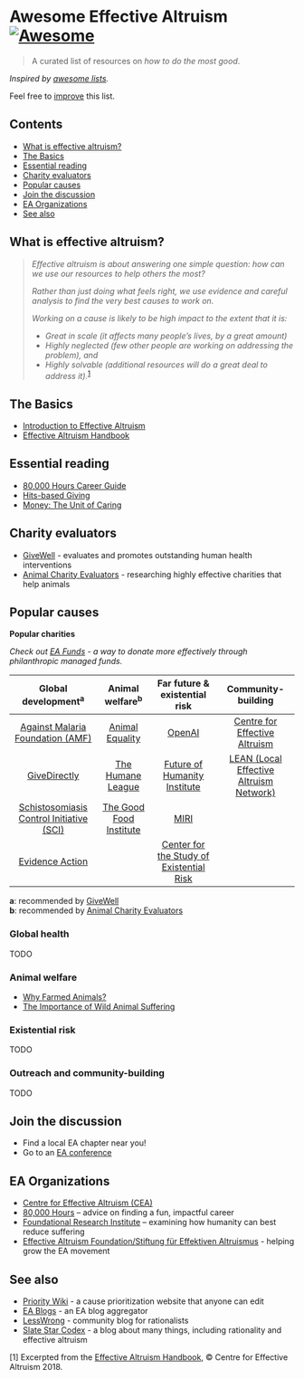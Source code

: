 # Awesome Effective Altruism  [![Awesome](https://awesome.re/badge.svg)](https://awesome.re)

> A curated list of resources on _how to do the most good_.

_Inspired by [awesome lists](https://github.com/sindresorhus/awesome)._

Feel free to <a href="https://github.com/henryaj/awesome-effective-altruism/blob/master/CONTRIBUTING.md" target="_blank">improve</a> this list.

## Contents

- [What is effective altruism?](#what-is-effective-altruism)
- [The Basics](#the-basics)
- [Essential reading](#essential-reading)
- [Charity evaluators](#charity-evaluators)
- [Popular causes](#popular-causes)
- [Join the discussion](#join-the-discussion)
- [EA Organizations](#ea-organisations)
- [See also](#see-also)

## What is effective altruism?

<blockquote><em>Effective altruism is about answering one simple question: how can we use our resources to help others the most?

Rather than just doing what feels right, we use evidence and careful analysis to find the very best causes to work on.

Working on a cause is likely to be high impact to the extent that it is:

- *Great in scale* (it affects many people’s lives, by a great amount)
- *Highly neglected* (few other people are working on addressing the problem), and
- *Highly solvable* (additional resources will do a great deal to address it).</em><sup>[1](#footnote1)</sup></blockquote>

## The Basics

* [Introduction to Effective Altruism](https://www.effectivealtruism.org/articles/introduction-to-effective-altruism/)
* [Effective Altruism Handbook](https://www.effectivealtruism.org/handbook/)

## Essential reading

* [80,000 Hours Career Guide](https://80000hours.org/career-guide/)
* [Hits-based Giving](https://www.openphilanthropy.org/blog/hits-based-giving)
* [Money: The Unit of Caring](https://www.lesswrong.com/posts/ZpDnRCeef2CLEFeKM/money-the-unit-of-caring)

## Charity evaluators

* [GiveWell](https://www.givewell.org/) - evaluates and promotes outstanding human health interventions
* [Animal Charity Evaluators](https://animalcharityevaluators.org/) - researching highly effective charities that help animals

## Popular causes

**Popular charities**

_Check out [EA Funds](https://app.effectivealtruism.org/funds) - a way to donate more effectively through philanthropic managed funds._

| **Global development**<sup>a</sup> | **Animal welfare**<sup>b</sup> | **Far future & existential risk** | **Community-building** |
|:---------------------------------------------------------------------------------------------------------:|:----------------------------------------------------:|:-------------------------------------------------------------------:|:----------------------------------------------------------------------------:|
| [Against Malaria Foundation (AMF)](https://www.againstmalaria.com/) | [Animal Equality](https://animalequality.org/) | [OpenAI](http://openai.com) | [Centre for Effective Altruism](https://www.centreforeffectivealtruism.org/) |
| [GiveDirectly](https://givedirectly.org/) | [The Humane League](http://www.thehumaneleague.com/) | [Future of Humanity Institute](https://www.fhi.ox.ac.uk/) | [LEAN (Local Effective Altruism Network)](https://rtcharity.org/lean/) |
| [Schistosomiasis Control Initiative (SCI)](https://www.imperial.ac.uk/schistosomiasis-control-initiative) | [The Good Food Institute](http://www.gfi.org/) | [MIRI](https://intelligence.org/) |  |
| [Evidence Action](https://www.evidenceaction.org/) |  | [Center for the Study of Existential Risk](https://www.cser.ac.uk/) |  |

**a**: recommended by [GiveWell](https://www.givewell.org/) <br>
**b**: recommended by [Animal Charity Evaluators](https://animalcharityevaluators.org/)

### Global health

TODO

### Animal welfare

* [Why Farmed Animals?](https://animalcharityevaluators.org/donation-advice/why-farmed-animals/)
* [The Importance of Wild Animal Suffering](https://foundational-research.org/the-importance-of-wild-animal-suffering/)

### Existential risk

TODO

### Outreach and community-building 

TODO

## Join the discussion

* Find a local EA chapter near you!
* Go to an [EA conference](https://www.eaglobal.org/events/)

## EA Organizations

* [Centre for Effective Altruism (CEA)](https://www.centreforeffectivealtruism.org/)
* [80,000 Hours](https://80000hours.org/) – advice on finding a fun, impactful career
* [Foundational Research Institute](https://foundational-research.org) – examining how humanity can best reduce suffering
* [Effective Altruism Foundation/Stiftung für Effektiven Altruismus](https://ea-foundation.org/) - helping grow the EA movement

## See also

* [Priority Wiki](http://priority.wiki/) - a cause prioritization website that anyone can edit
* [EA Blogs](http://eablogs.net/) - an EA blog aggregator
* [LessWrong](https://www.lesswrong.com) - community blog for rationalists
* [Slate Star Codex](http://slatestarcodex.com) - a blog about many things, including rationality and effective altruism

<a name="footnote1">[1]</a> Excerpted from the [Effective Altruism Handbook](https://www.effectivealtruism.org/handbook/), © Centre for Effective Altruism 2018.
